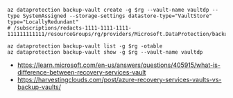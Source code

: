 ```
az dataprotection backup-vault create -g $rg --vault-name vaultdp --type SystemAssigned --storage-settings datastore-type="VaultStore" type="LocallyRedundant"
# /subscriptions/redacts-1111-1111-1111-111111111111/resourceGroups/rg/providers/Microsoft.DataProtection/backupVaults/vaultdp
```

```
az dataprotection backup-vault list -g $rg -otable
az dataprotection backup-vault show -g $rg --vault-name vaultdp
```

- https://learn.microsoft.com/en-us/answers/questions/405915/what-is-difference-between-recovery-services-vault
- https://harvestingclouds.com/post/azure-recovery-services-vaults-vs-backup-vaults/
